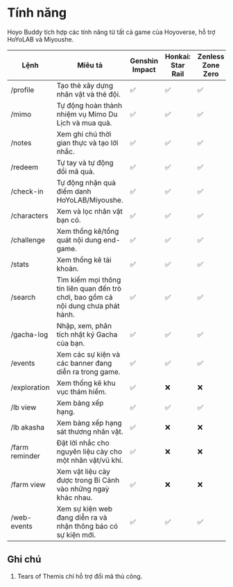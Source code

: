 # Tính năng

Hoyo Buddy tích hợp các tính năng từ tất cả game của Hoyoverse, hỗ trợ HoYoLAB và Miyoushe.

| Lệnh | Miêu tả | Genshin Impact | Honkai: Star Rail | Zenless Zone Zero | Honkai Impact 3rd | Tears of Themis |
|---|---|---|---|---|---|---|
| /profile | Tạo thẻ xây dựng nhân vật và thẻ đội. | ✅ | ✅ | ✅ | ❌ | ❌ |
| /mimo | Tự động hoàn thành nhiệm vụ Mimo Du Lịch và mua quà. | ✅ | ✅ | ✅ | ❌ | ❌ |
| /notes | Xem ghi chú thời gian thực và tạo lời nhắc. | ✅ | ✅ | ✅ | ✅ | ❌ |
| /redeem | Tự tay và tự động đổi mã quà. | ✅ | ✅ | ✅ | ❌ | ✅[*](#ghi-chú) |
| /check-in | Tự động nhận quà điểm danh HoYoLAB/Miyoushe. | ✅ | ✅ | ✅ | ✅ | ✅ |
| /characters | Xem và lọc nhân vật bạn có.  | ✅ | ✅ | ✅ | ✅ | ❌ |
| /challenge | Xem thống kê/tổng quát nội dung end-game. | ✅ | ✅ | ✅ | ❌ | ❌ |
| /stats | Xem thống kê tài khoản.  | ✅ | ✅ | ✅ | ✅ | ❌ |
| /search | Tìm kiếm mọi thông tin liên quan đến trò chơi, bao gồm cả nội dung chưa phát hành. | ✅ | ✅ | ✅ | ❌ | ❌ |
| /gacha-log | Nhập, xem, phân tích nhật ký Gacha của bạn. | ✅ | ✅ | ✅ | ❌ | ❌ |
| /events | Xem các sự kiện và các banner đang diễn ra trong game. | ✅ | ✅ | ✅ | ❌ | ❌ |
| /exploration | Xem thống kê khu vục thám hiểm. | ✅ | ❌ | ❌ | ❌ | ❌ |
| /lb view | Xem bảng xếp hạng. | ✅ | ✅ | ✅ | ❌ | ❌ |
| /lb akasha | Xem bảng xếp hạng sát thương nhân vật. | ✅ | ❌ | ❌ | ❌ | ❌ |
| /farm reminder | Đặt lời nhắc cho nguyên liệu cày cho một nhân vật/vũ khí. | ✅ | ❌ | ❌ | ❌ | ❌ |
| /farm view | Xem vật liệu cày được trong Bi Cảnh vào những ngaỳ khác nhau. | ✅ | ❌ | ❌ | ❌ | ❌ |
| /web-events | Xem sự kiện web đang diễn ra và nhận thông báo có sự kiện mới. | ✅ | ✅ | ✅ | ✅ | ✅ |

## Ghi chú

1. Tears of Themis chỉ hỗ trợ đổi mã thủ công.